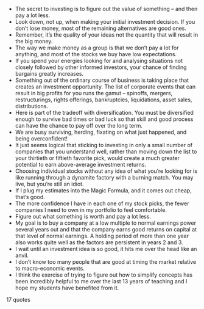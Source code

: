  - The secret to investing is to figure out the value of something – and then pay a lot less.
 - Look down, not up, when making your initial investment decision. If you don’t lose money, most of the remaining alternatives are good ones.
 - Remember, it’s the quality of your ideas not the quantity that will result in the big money.
 - The way we make money as a group is that we don’t pay a lot for anything, and most of the stocks we buy have low expectations.
 - If you spend your energies looking for and analysing situations not closely followed by other informed investors, your chance of finding bargains greatly increases.
 - Something out of the ordinary course of business is taking place that creates an investment opportunity. The list of corporate events that can result in big profits for you runs the gamut – spinoffs, mergers, restructurings, rights offerings, bankruptcies, liquidations, asset sales, distributions.
 - Here is part of the tradeoff with diversification. You must be diversified enough to survive bad times or bad luck so that skill and good process can have the chance to pay off over the long term.
 - We are busy surviving, herding, fixating on what just happened, and being overconfident!
 - It just seems logical that sticking to investing in only a small number of companies that you understand well, rather than moving down the list to your thirtieth or fiftieth favorite pick, would create a much greater potential to earn above-average investment returns.
 - Choosing individual stocks without any idea of what you’re looking for is like running through a dynamite factory with a burning match. You may live, but you’re still an idiot.
 - If I plug my estimates into the Magic Formula, and it comes out cheap, that’s good.
 - The more confidence I have in each one of my stock picks, the fewer companies I need to own in my portfolio to feel comfortable.
 - Figure out what something is worth and pay a lot less.
 - My goal is to buy a company at a low multiple to normal earnings power several years out and that the company earns good returns on capital at that level of normal earnings. A holding period of more than one year also works quite well as the factors are persistent in years 2 and 3.
 - I wait until an investment idea is so good, it hits me over the head like an anvil.
 - I don’t know too many people that are good at timing the market relative to macro-economic events.
 - I think the exercise of trying to figure out how to simplify concepts has been incredibly helpful to me over the last 13 years of teaching and I hope my students have benefited from it.

17 quotes